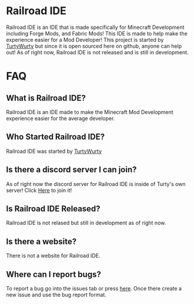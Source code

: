 # Railroad IDE

Railroad IDE is an IDE that is made specifically for Minecraft Development including Forge Mods, and Fabric Mods! This IDE is made to help make the experience easier for a Mod Developer! This project is started by [TurtyWurty](https://www.youtube.com/channel/UCicAXLV4w2X6bn2EuM4To4w) but since it is open sourced here on github, anyone can help out! 
As of right now, Railroad IDE is not released and is still in development.

# FAQ

## What is Railroad IDE?
Railroad IDE is an IDE made to make the Minecraft Mod Development experience easier for the average developer.

## Who Started Railroad IDE?
Railroad IDE was started by [TurtyWurty](https://www.youtube.com/channel/UCicAXLV4w2X6bn2EuM4To4w)

## Is there a discord server I can join?
As of right now the discord server for Railroad IDE is inside of Turty's own server! Click [Here](https://discord.gg/d5cGhKQ) to join it! 

## Is Railroad IDE Released?
Railroad IDE is not relased but still in development as of right now.

## Is there a website?
There is not a website for Railroad IDE.

## Where can I report bugs?
To report a bug go into the issues tab or press [here](https://github.com/Railroad-Team/Railroad/issues). Once there create a new issue and use the bug report format.

